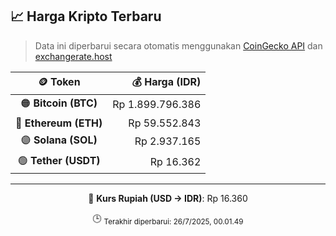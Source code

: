 

<!-- HARGA_KRIPTO -->
## 📈 Harga Kripto Terbaru

> Data ini diperbarui secara otomatis menggunakan [CoinGecko API](https://www.coingecko.com/) dan [exchangerate.host](https://exchangerate.host/)

<div align="center">

| 🪙 Token | 💰 Harga (IDR) |
|:------:|---------------:|
| 🟠 **Bitcoin (BTC)**   | Rp 1.899.796.386 |
| 🔵 **Ethereum (ETH)**  | Rp 59.552.843 |
| 🟣 **Solana (SOL)**    | Rp 2.937.165 |
| 🟢 **Tether (USDT)**   | Rp 16.362 |

---

💱 **Kurs Rupiah (USD → IDR)**: Rp 16.360

🕒 <sub>Terakhir diperbarui: 26/7/2025, 00.01.49</sub>

</div>
<!-- /HARGA_KRIPTO -->